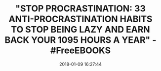 ---
title: >-
  "STOP PROCRASTINATION: 33 ANTI-PROCRASTINATION HABITS TO STOP BEING LAZY AND
  EARN BACK YOUR 1095 HOURS A YEAR" - #FreeEBOOKS
name: >-
  Stop Procrastination: 33 Anti-Procrastination Habits To Stop Being Lazy And
  Earn Back Your 1095 Hours A Year (Procrastination, Procrastination Cure, Stop
  ... Time Management, Self-Discipline,)
date: '2018-01-09 16:27:44'
buy_now: >-
  https://www.amazon.com/Stop-Procrastination-Anti-Procrastination-Management-Self-Discipline-ebook/dp/B073PC97KG?SubscriptionId=AKIAIA5RBQIWQVTCUEUQ&tag=coldcutdeals-20&linkCode=xm2&camp=2025&creative=165953&creativeASIN=B073PC97KG
description_markdown: >-
  Stop Procrastination: 33 Anti-Procrastination Habits To Stop Being Lazy And
  Earn Back Your 1095 Hours A Year (Procrastination, Procrastination Cure, Stop
  ... Time Management, Self-Discipline,)

   
tweet_id_str: '950766045605912576'
price: ''
you_save: ''
asin: B073PC97KG
image: 'https://images-na.ssl-images-amazon.com/images/I/517EPMnEVRL.jpg'

---